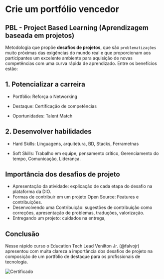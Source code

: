 # Crie um portfólio vencedor

## PBL - Project Based Learning (Aprendizagem baseada em projetos)

Metodologia que propõe **desafios de projetos**, que são `problematizações` muito próximas das exigências do mundo real e que proporcionam aos participantes um excelente ambiente para aquisição de novas competências com uma curva rápida de aprendizado. Entre os benefícios estão:

## 1. Potencializar a carreira

- Portfólio: Reforça o Networking

- Destaque: Certificação de competências

- Oportunidades: Talent Match

## 2. Desenvolver habilidades

- Hard Skills: Linguagens, arquitetura, BD, Stacks, Ferrametnas

- Soft Skills: Trabalho em equipe, pensamento crítico, Gerenciamento do tempo, Comunicação, Liderança.

## Importância dos desafios de projeto

- Apresentação da atividade: explicação de cada etapa do desafio na plataforma da DIO.
- Formas de contribuir em um projeto Open Source: Features e contribuições.
- Desenvolvendo uma Contribuição: sugestões de contribuição como correções, apresentação de problemas, traduções, valorização.
- Entregando um projeto: cuidados na entrega, 

## Conclusão

Nesse rápido curso o Education Tech Lead Venilton Jr. (@falvojr) apresentou com muita clareza a importância dos desafios de projeto na composição de um portfólio de destaque para os profissionais de tecnologia.

![Certificado](./img/m2-certificado.png)






